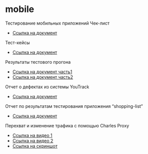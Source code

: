 # mobile

Тестирование мобильных приложений
Чек-лист
- [Ссылка на документ](https://docs.google.com/spreadsheets/d/1_IFOOSdeSOZ1c3xEjc8Yju1Qqkzg-PtozdJqFrYeGUg/edit?usp=sharing)

Тест-кейсы
- [Ссылка на документ](https://drive.google.com/file/d/1PEvSv1QAFMQEG43FcYD17O9OAY-ixula/view?usp=sharing)

Результаты тестового прогона
- [Ссылка на документ часть1](https://drive.google.com/file/d/1E0eafDxw6fnBW7Pv6ZgASGaLPFQwgDed/view?usp=sharing)
- [Ссылка на документ часть2](https://drive.google.com/file/d/1glqWJ_0NnOTiQ4iEn70bdLZ7pxRhvkHT/view?usp=sharing)

Отчет о дефектах из системы YouTrack
 - [Ссылка на документ](https://docs.google.com/spreadsheets/d/1Y-rZM8DNfAEIjV_8D0oKZWhJyPCdoLUd/edit?usp=sharing&ouid=101630438106977892614&rtpof=true&sd=true)

Отчет по результатам тестирования приложения “shopping-list”
- [Ссылка на документ](https://docs.google.com/document/d/1BYapcBrdRThSmiT7fCDZydAeDvAnCyqho8eBHAJazhk/edit?usp=sharing)

Перехват и изменение трафика с помощью Charles Proxy
- [Ссылка на видео 1](https://drive.google.com/file/d/1GKnI7KcFDK6ZlbcFjnLjHiftg8n6lT12/view?usp=sharing)
- [Ссылка на видео 2](https://drive.google.com/file/d/1PWOMtrsWaIfN6NAZdyyydV5cTkLqrWDF/view?usp=sharing)
- [Ссылка на скриншот](https://drive.google.com/file/d/1qyOjIHaz-0xcWIy8lLFcsT7Ii9G6K8FV/view?usp=share_link)
